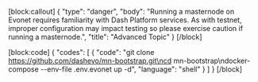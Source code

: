 [block:callout]
{
  "type": "danger",
  "body": "Running a masternode on Evonet requires familiarity with Dash Platform services. As with testnet, improper configuration may impact testing so please exercise caution if running a masternode.",
  "title": "Advanced Topic"
}
[/block]

[block:code]
{
  "codes": [
    {
      "code": "git clone https://github.com/dashevo/mn-bootstrap.git\ncd mn-bootstrap\ndocker-compose --env-file .env.evonet up -d",
      "language": "shell"
    }
  ]
}
[/block]